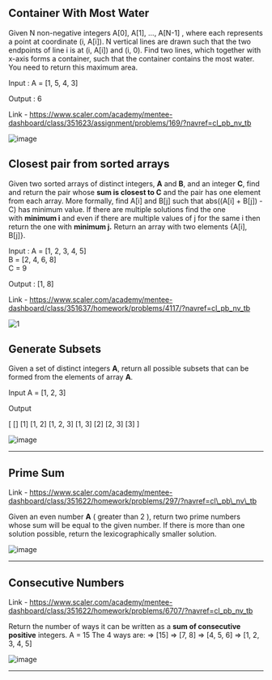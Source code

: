 ## Container With Most Water

Given N non-negative integers A[0], A[1], ..., A[N-1] , where each represents a point at coordinate (i, A[i]).
N vertical lines are drawn such that the two endpoints of line i is at (i, A[i]) and (i, 0).
Find two lines, which together with x-axis forms a container, such that the container contains the most water. You need to return this maximum area.

Input :
A = [1, 5, 4, 3]

Output :
 6

Link - https://www.scaler.com/academy/mentee-dashboard/class/351623/assignment/problems/169/?navref=cl_pb_nv_tb

![image](https://github.com/user-attachments/assets/0f12b50e-adda-4c07-bf84-6f3001949774)

## **Closest pair from sorted arrays**

Given two sorted arrays of distinct integers, **A** and **B**, and an integer **C**, find and return the pair whose **sum is closest to C** and the pair has one element from each array. More formally, find A\[i\] and B\[j\] such that abs((A\[i\] + B\[j\]) - C) has minimum value.
If there are multiple solutions find the one with **minimum i** and even if there are multiple values of j for the same i then return the one with **minimum j.**
Return an array with two elements {A\[i\], B\[j\]}.

Input :
A = [1, 2, 3, 4, 5]   
B = [2, 4, 6, 8]  
C = 9

Output :
[1, 8]

Link - https://www.scaler.com/academy/mentee-dashboard/class/351637/homework/problems/4117/?navref=cl_pb_nv_tb

![1](https://github.com/user-attachments/assets/c3731a3f-0370-4f83-b4ee-e424217ab979)

## **Generate Subsets**

Given a set of distinct integers **A**, return all possible subsets that can be formed from the elements of array **A**.

Input
 A = [1, 2, 3]  

Output

  [   []   [1]   [1, 2]   [1, 2, 3]   [1, 3]   [2]   [2, 3]   [3]  ]   

![image](https://github.com/user-attachments/assets/29a3b80e-cc05-4011-8dcf-2430a39b0a08)

---

## Prime Sum
Link - https://www.scaler.com/academy/mentee-dashboard/class/351622/homework/problems/297/?navref=cl\_pb\_nv\_tb

Given an even number **A** ( greater than 2 ), return two prime numbers whose sum will be equal to the given number.
If there is more than one solution possible, return the lexicographically smaller solution.

![image](https://github.com/user-attachments/assets/93f5e376-a76d-4059-9796-4db59ee67e96)

---

## **Consecutive Numbers**
Link - https://www.scaler.com/academy/mentee-dashboard/class/351622/homework/problems/6707/?navref=cl_pb_nv_tb

Return the number of ways it can be written as a **sum of consecutive positive** integers.
A = 15
The 4 ways are:   => [15]   => [7, 8]   => [4, 5, 6]    => [1, 2, 3, 4, 5]

![image](https://github.com/user-attachments/assets/c7c5f842-eff2-43e1-925b-5a1960f7439f)

---
